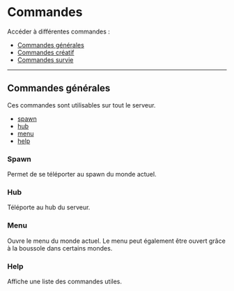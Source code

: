 # Commandes

Accéder à différentes commandes :

* [Commandes générales](#commandes-générales)
* [Commandes créatif](https://mjccraft.github.io/doc/creatif)
* [Commandes survie](https://mjccraft.github.io/doc/survie)

-----------

## Commandes générales

Ces commandes sont utilisables sur tout le serveur.

* [spawn](#spawn)
* [hub](#hub)
* [menu](#menu)
* [help](#help)

### Spawn

Permet de se téléporter au spawn du monde actuel.

### Hub

Téléporte au hub du serveur.

### Menu

Ouvre le menu du monde actuel.
Le menu peut également être ouvert grâce à la boussole dans certains mondes.

### Help

Affiche une liste des commandes utiles.

